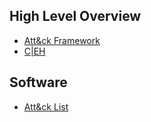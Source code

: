---
---

## High Level Overview
- [Att&ck Framework](https://attack.mitre.org/)
- [C|EH](https://www.eccouncil.org/train-certify/certified-ethical-hacker-ceh/)

## Software 
- [Att&ck List](https://attack.mitre.org/software/)
